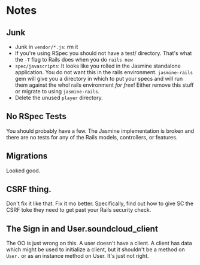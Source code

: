 # Notes

## Junk

* Junk in `vendor/*.js`: rm it
* If you're using RSpec you should not have a test/ directory.  That's what the
  `-T` flag to Rails does when you do `rails new`
* `spec/javascripts`: It looks like you rolled in the Jasmine standalone
  application.  You do not want this in the rails environment.  `jasmine-rails`
  gem will give you a directory in which to put your specs and will run them
  against the whol rails environment _for free_!  Either remove this stuff or
  migrate to using `jasmine-rails`.
* Delete the unused `player` directory.


## No RSpec Tests

You should probably have a few.  The Jasmine implementation is broken and there
are no tests for any of the Rails models, controllers, or features.

## Migrations

Looked good.

## CSRF thing.

Don't fix it like that.  Fix it mo better.  Specifically, find out how to give
SC the CSRF toke they need to get past your Rails security check.

## The Sign in and User.soundcloud_client

The OO is just wrong on this.  A user doesn't have a client.  A client has
data which might be used to initialize a client, but it shouldn't be a method
on `User.` or as an instance method on User.  It's just not right.
